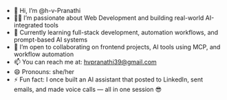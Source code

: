 - 👋 Hi, I’m @h-v-Pranathi  
- 👩‍💻 I’m passionate about Web Development and building real-world AI-integrated tools  
- 🌱 Currently learning full-stack development, automation workflows, and prompt-based AI systems  
- 🤝 I’m open to collaborating on frontend projects, AI tools using MCP, and workflow automation  
- 📫 You can reach me at: hvpranathi39@gmail.com  
- 😄 Pronouns: she/her  
- ⚡ Fun fact: I once built an AI assistant that posted to LinkedIn, sent emails, and made voice calls — all in one session 😎  
